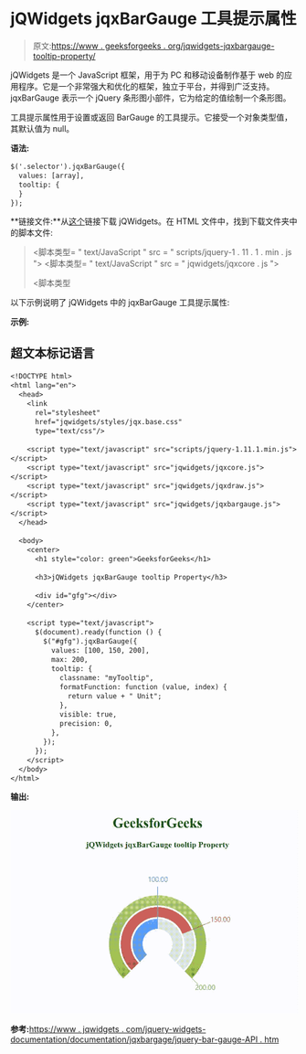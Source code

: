 # jQWidgets jqxBarGauge 工具提示属性

> 原文:[https://www . geeksforgeeks . org/jqwidgets-jqxbargauge-tooltip-property/](https://www.geeksforgeeks.org/jqwidgets-jqxbargauge-tooltip-property/)

jQWidgets 是一个 JavaScript 框架，用于为 PC 和移动设备制作基于 web 的应用程序。它是一个非常强大和优化的框架，独立于平台，并得到广泛支持。jqxBarGauge 表示一个 jQuery 条形图小部件，它为给定的值绘制一个条形图。

工具提示属性用于设置或返回 BarGauge 的工具提示。它接受一个对象类型值，其默认值为 null。

**语法:**

```
$('.selector').jqxBarGauge({
  values: [array],
  tooltip: {
  }
});
```

**链接文件:**从[这个](https://www.jqwidgets.com/download/)链接下载 jQWidgets。在 HTML 文件中，找到下载文件夹中的脚本文件:

> <link rel="”stylesheet”" href="”jqwidgets/styles/jqx.base.css”" type="”text/css”">
> <脚本类型= " text/JavaScript " src = " scripts/jquery-1 . 11 . 1 . min . js "></脚本>
> <脚本类型= " text/JavaScript " src = " jqwidgets/jqxcore . js "></脚本>
> 
> <脚本类型

以下示例说明了 jQWidgets 中的 jqxBarGauge 工具提示属性:

**示例:**

## 超文本标记语言

```
<!DOCTYPE html>
<html lang="en">
  <head>
    <link
      rel="stylesheet"
      href="jqwidgets/styles/jqx.base.css"
      type="text/css"/>

    <script type="text/javascript" src="scripts/jquery-1.11.1.min.js"></script>
    <script type="text/javascript" src="jqwidgets/jqxcore.js"></script>
    <script type="text/javascript" src="jqwidgets/jqxdraw.js"></script>
    <script type="text/javascript" src="jqwidgets/jqxbargauge.js"></script>
  </head>

  <body>
    <center>
      <h1 style="color: green">GeeksforGeeks</h1>

      <h3>jQWidgets jqxBarGauge tooltip Property</h3>

      <div id="gfg"></div>
    </center>

    <script type="text/javascript">
      $(document).ready(function () {
        $("#gfg").jqxBarGauge({
          values: [100, 150, 200],
          max: 200,
          tooltip: {
            classname: "myTooltip",
            formatFunction: function (value, index) {
              return value + " Unit";
            },
            visible: true,
            precision: 0,
          },
        });
      });
    </script>
  </body>
</html>
```

**输出:**

![](img/cb214fc29c38b9fc443dc58c341fd503.png)

**参考:**[https://www . jqwidgets . com/jquery-widgets-documentation/documentation/jqxbargage/jquery-bar-gauge-API . htm](https://www.jqwidgets.com/jquery-widgets-documentation/documentation/jqxbargauge/jquery-bar-gauge-api.htm)